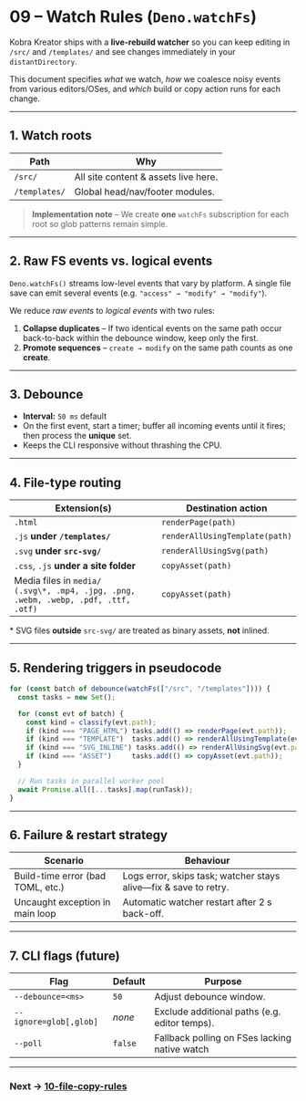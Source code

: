 # 09 – Watch Rules (`Deno.watchFs`)

Kobra Kreator ships with a **live-rebuild watcher** so you can keep editing in
`/src/` and `/templates/` and see changes immediately in your
`distantDirectory`.

This document specifies _what_ we watch, _how_ we coalesce noisy events from
various editors/OSes, and _which_ build or copy action runs for each change.

---

## 1. Watch roots

| Path           | Why                                    |
| -------------- | -------------------------------------- |
| `/src/`        | All site content & assets live here.   |
| `/templates/`  | Global head/nav/footer modules.        |

> **Implementation note** – We create **one** `watchFs` subscription for each
> root so glob patterns remain simple.

---

## 2. Raw FS events vs. logical events

`Deno.watchFs()` streams low-level events that vary by platform. A single file
save can emit several events (e.g. `"access" → "modify" → "modify"`).

We reduce _raw events_ to _logical events_ with two rules:

1. **Collapse duplicates** – If two identical events on the same path occur
   back-to-back within the debounce window, keep only the first.
2. **Promote sequences** – `create → modify` on the same path counts as one
   **create**.

<!-- TODO: document how rename events are handled on Windows (usually "rename" + "modify"). -->

---

## 3. Debounce

* **Interval:** `50 ms` default <!-- TODO: benchmark & tune -->
* On the first event, start a timer; buffer all incoming events until it fires;
  then process the **unique** set.
* Keeps the CLI responsive without thrashing the CPU.

---

## 4. File-type routing

| Extension(s)                                           | Destination action                    |
| ------------------------------------------------------ | ------------------------------------- |
| `.html`                                                | `renderPage(path)`                    |
| `.js` **under `/templates/`**                          | `renderAllUsingTemplate(path)`        |
| `.svg` **under `src-svg/`**                            | `renderAllUsingSvg(path)`             |
| `.css`, `.js` **under a site folder**                  | `copyAsset(path)`                     |
| Media files in `media/`<br>`(.svg\*, .mp4, .jpg, .png, .webm, .webp, .pdf, .ttf, .otf)` | `copyAsset(path)` |

\* SVG files **outside** `src-svg/` are treated as binary assets, **not** inlined.

<!-- TODO: confirm whether `.ico` should trigger copy or be ignored. Current spec lists it in watch list. -->

---

## 5. Rendering triggers in pseudocode

```ts
for (const batch of debounce(watchFs(["/src", "/templates"]))) {
  const tasks = new Set();

  for (const evt of batch) {
    const kind = classify(evt.path);
    if (kind === "PAGE_HTML") tasks.add(() => renderPage(evt.path));
    if (kind === "TEMPLATE")  tasks.add(() => renderAllUsingTemplate(evt.path));
    if (kind === "SVG_INLINE") tasks.add(() => renderAllUsingSvg(evt.path));
    if (kind === "ASSET")     tasks.add(() => copyAsset(evt.path));
  }

  // Run tasks in parallel worker pool
  await Promise.all([...tasks].map(runTask));
}
````

<!-- TODO: lift this snippet into `/examples/watch-snippet.ts` for integration tests. -->

---

## 6. Failure & restart strategy

| Scenario                          | Behaviour                                                                      |
| --------------------------------- | ------------------------------------------------------------------------------ |
| Build-time error (bad TOML, etc.) | Logs error, skips task; watcher stays alive—fix & save to retry.               |
| Uncaught exception in main loop   | Automatic watcher restart after 2 s back-off. <!-- TODO: implement wrapper --> |

---

## 7. CLI flags (future)

| Flag                   | Default | Purpose                                       |
| ---------------------- | ------- | --------------------------------------------- |
| `--debounce=<ms>`      | `50`    | Adjust debounce window.                       |
| `--ignore=glob[,glob]` | *none*  | Exclude additional paths (e.g. editor temps). |
| `--poll`               | `false` | Fallback polling on FSes lacking native watch |

---

### Next → [10-file-copy-rules](10-file-copy-rules.md)


